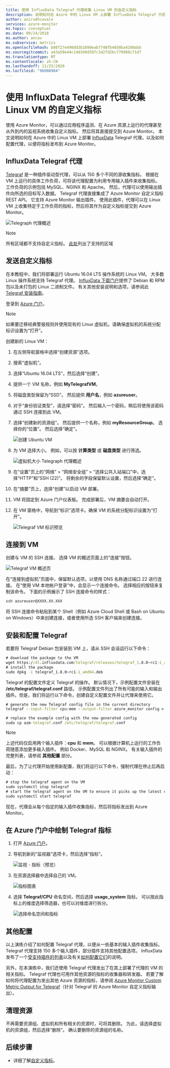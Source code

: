 ```yaml
---
title: 使用 InfluxData Telegraf 代理收集 Linux VM 的自定义指标
description: 说明如何在 Azure 中的 Linux VM 上部署 InfluxData Telegraf 代理，以及如何配置代理，以便将指标发布到 Azure Monitor。
author: anirudhcavale
services: azure-monitor
ms.topic: conceptual
ms.date: 09/24/2018
ms.author: ancav
ms.subservice: metrics
ms.openlocfilehash: b80f27e490dd3b1890eab7740fb4650ba4280abb
ms.sourcegitcommit: a43a59e44c14d349d597c3d2fd2bc779989c71d7
ms.translationtype: MT
ms.contentlocale: zh-CN
ms.lasthandoff: 11/25/2020
ms.locfileid: "96008984"
---
```

# <a name="collect-custom-metrics-for-a-linux-vm-with-the-influxdata-telegraf-agent"></a>使用 InfluxData Telegraf 代理收集 Linux VM 的自定义指标

使用 Azure Monitor，可以通过应用程序遥测、在 Azure 资源上运行的代理甚至从外到内的监视系统收集自定义指标。 然后将其直接提交到 Azure Monitor。 本文说明如何在 Azure 中的 Linux VM 上部署 [InfluxData](https://www.influxdata.com/) Telegraf 代理，以及如何配置代理，以便将指标发布到 Azure Monitor。 

## <a name="influxdata-telegraf-agent"></a>InfluxData Telegraf 代理 

[Telegraf](https://docs.influxdata.com/telegraf/) 是一种插件驱动型代理，可以从 150 多个不同的源收集指标。 根据在 VM 上运行的具体工作负荷，可将该代理配置为利用专用输入插件来收集指标。 工作负荷的示例包括 MySQL、NGINX 和 Apache。 然后，代理可以使用输出插件向所选的目标写入数据。 Telegraf 代理直接集成了 Azure Monitor 自定义指标 REST API。 它支持 Azure Monitor 输出插件。 使用此插件，代理可以在 Linux VM 上收集特定于工作负荷的指标，然后将其作为自定义指标提交到 Azure Monitor。 

 ![Telegraph 代理概述](./media/collect-custom-metrics-linux-telegraf/telegraf-agent-overview.png)

> [!NOTE]  
> 所有区域都不支持自定义指标。 [此处](./metrics-custom-overview.md#supported-regions)列出了支持的区域

## <a name="send-custom-metrics"></a>发送自定义指标 

在本教程中，我们将部署运行 Ubuntu 16.04 LTS 操作系统的 Linux VM。 大多数 Linux 操作系统支持 Telegraf 代理。 [InfluxData 下载门户](https://portal.influxdata.com/downloads)提供了 Debian 和 RPM 包以及未打包的 Linux 二进制文件。 有关其他安装说明和选项，请参阅此 [Telegraf 安装指南](https://docs.influxdata.com/telegraf/v1.8/introduction/installation/)。 

登录到 [Azure 门户](https://portal.azure.com)。

> [!NOTE]  
> 如果要迁移经典警报规则并使用现有的 Linux 虚拟机，请确保虚拟机的系统分配标识设置为“打开”。

创建新的 Linux VM： 

1. 在左侧导航窗格中选择“创建资源”选项。 
1. 搜索“虚拟机”。  
1. 选择“Ubuntu 16.04 LTS”，然后选择“创建”。 
1. 提供一个 VM 名称，例如 **MyTelegrafVM**。  
1. 将磁盘类型保留为“SSD”。 然后提供 **用户名**，例如 **azureuser**。 
1. 对于“身份验证类型”，请选择“密码”。 然后输入一个密码，稍后将使用该密码通过 SSH 连接到此 VM。 
1. 选择“创建新的资源组”。 然后提供一个名称，例如 **myResourceGroup**。 选择你的“位置”。 然后选择“确定”。 

    ![创建 Ubuntu VM](./media/collect-custom-metrics-linux-telegraf/create-vm.png)

1. 为 VM 选择大小。 例如，可以按 **计算类型** 或 **磁盘类型** 进行筛选。 

    ![虚拟机大小 Telegraph 代理概述](./media/collect-custom-metrics-linux-telegraf/vm-size.png)

1. 在“设置”页上的“网络” > “网络安全组” > “选择公共入站端口”中，选择“HTTP”和“SSH (22)”。      将剩余的字段保留默认设置，然后选择“确定”。 

1. 在“摘要”页上，选择“创建”以启动 VM 部署。 

1. VM 将固定到 Azure 门户仪表板。 完成部署后，VM 摘要会自动打开。 

1. 在 VM 窗格中，导航到“标识”选项卡。确保 VM 的系统分配标识设置为“打开”。 
 
    ![Telegraf VM 标识预览](./media/collect-custom-metrics-linux-telegraf/connect-to-VM.png)
 
## <a name="connect-to-the-vm"></a>连接到 VM 

创建与 VM 的 SSH 连接。 选择 VM 的概述页面上的“连接”按钮。 

![Telegraf VM 概述页](./media/collect-custom-metrics-linux-telegraf/connect-VM-button2.png)

在“连接到虚拟机”页面中，保留默认选项，以使用 DNS 名称通过端口 22 进行连接。 在“使用 VM 本地帐户登录”中，会显示一个连接命令。 选择相应的按钮来复制该命令。 下面的示例展示了 SSH 连接命令的样式： 

```cmd
ssh azureuser@XXXX.XX.XXX 
```

将 SSH 连接命令粘贴到某个 Shell（例如 Azure Cloud Shell 或 Bash on Ubuntu on Windows）中来创建连接，或者使用所选 SSH 客户端来创建连接。 

## <a name="install-and-configure-telegraf"></a>安装和配置 Telegraf 

若要将 Telegraf Debian 包安装到 VM 上，请从 SSH 会话运行以下命令： 

```cmd
# download the package to the VM 
wget https://dl.influxdata.com/telegraf/releases/telegraf_1.8.0~rc1-1_amd64.deb 
# install the package 
sudo dpkg -i telegraf_1.8.0~rc1-1_amd64.deb
```
Telegraf 的配置文件定义 Telegraf 的操作。 默认情况下，示例配置文件安装在 **/etc/telegraf/telegraf.conf** 路径。 示例配置文件列出了所有可能的输入和输出插件。但是，我们将运行以下命令，创建自定义配置文件并让代理来使用它。 

```cmd
# generate the new Telegraf config file in the current directory 
telegraf --input-filter cpu:mem --output-filter azure_monitor config > azm-telegraf.conf 

# replace the example config with the new generated config 
sudo cp azm-telegraf.conf /etc/telegraf/telegraf.conf 
```

> [!NOTE]  
> 上述代码仅启用两个输入插件：**cpu** 和 **mem**。 可以根据计算机上运行的工作负荷随意添加更多输入插件。 例如 Docker、MySQL 和 NGINX。 有关输入插件的完整列表，请参阅 **其他配置** 部分。 

最后，为了让代理开始使用新配置，我们将运行以下命令，强制代理在停止后再启动： 

```cmd
# stop the telegraf agent on the VM 
sudo systemctl stop telegraf 
# start the telegraf agent on the VM to ensure it picks up the latest configuration 
sudo systemctl start telegraf 
```
现在，代理会从每个指定的输入插件收集指标，然后将指标发出到 Azure Monitor。 

## <a name="plot-your-telegraf-metrics-in-the-azure-portal"></a>在 Azure 门户中绘制 Telegraf 指标 

1. 打开 [Azure 门户](https://portal.azure.com)。 

1. 导航到新的“监视器”选项卡，然后选择“指标”。  

     ![监视 - 指标（预览）](./media/collect-custom-metrics-linux-telegraf/metrics.png)

1. 在资源选择器中选择自己的 VM。

     ![指标图表](./media/collect-custom-metrics-linux-telegraf/metric-chart.png)

1. 选择 **Telegraf/CPU** 命名空间，然后选择 **usage_system** 指标。 可以按此指标上的维度选择筛选器，也可以对维度进行拆分。  

     ![选择命名空间和指标](./media/collect-custom-metrics-linux-telegraf/VM-resource-selector.png)

## <a name="additional-configuration"></a>其他配置 

以上演练介绍了如何配置 Telegraf 代理，以便从一些基本的输入插件收集指标。Telegraf 代理支持 150 多个输入插件，部分插件支持其他配置选项。 InfluxData 发布了一个[受支持插件的列表](https://docs.influxdata.com/telegraf/v1.15/plugins/inputs/)以及有关[如何配置它们](https://docs.influxdata.com/telegraf/v1.15/administration/configuration/)的说明。  

另外，在本演练中，我们还使用 Telegraf 代理发出了在其上部署了代理的 VM 的相关指标。 Telegraf 代理也可用作其他资源的指标的收集器和转发器。 若要了解如何将代理配置为发出其他 Azure 资源的指标，请参阅 [Azure Monitor Custom Metric Output for Telegraf](https://github.com/influxdata/telegraf/blob/fb704500386214655e2adb53b6eb6b15f7a6c694/plugins/outputs/azure_monitor/README.md)（针对 Telegraf 的 Azure Monitor 自定义指标输出）。  

## <a name="clean-up-resources"></a>清理资源 

不再需要资源组、虚拟机和所有相关的资源时，可将其删除。 为此，请选择虚拟机的资源组，然后选择“删除”。 确认要删除的资源组的名称。 

## <a name="next-steps"></a>后续步骤
- 详细了解[自定义指标](metrics-custom-overview.md)。
